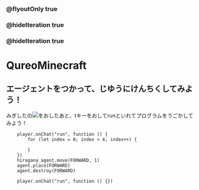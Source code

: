 ### @flyoutOnly true
### @hideIteration true
### @hideIteration true
# QureoMinecraft

## エージェントをつかって、じゆうにけんちくしてみよう！

みぎしたの![](https://raw.githubusercontent.com/camp-minecraft/TechkidsCampTutorial/master/images/playbutton.png)をおしたあと、tキーをおしてrunといれてプログラムをうごかしてみよう！

```ghost
    player.onChat("run", function () {
        for (let index = 0; index < 4; index++) {
            
        }
    })
    hiragana_agent.move(FORWARD, 1)
    agent.place(FORWARD)
    agent.destroy(FORWARD)
```


```template
    player.onChat("run", function () {})
```